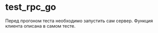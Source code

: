 # test_rpc_go

Перед прогоном теста необходимо запустить сам сервер. Функция клиента описана в самом тесте. 
